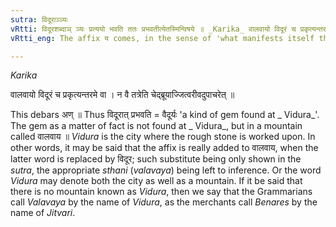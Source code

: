 ```yaml
---
sutra: विदूराञ्ञ्यः
vRtti: विदूरशब्दाञ् ञ्यः प्रत्ययो भवति ततः प्रभवतीत्येतस्मिन्विषये ॥ _Karika_ वालवायो विदूरं च प्रकृत्यन्तरमे वा । न वै तत्रेति चेद्ब्रूयाज्जित्वरीवदुपाचरेत् ॥
vRtti_eng: The affix य comes, in the sense of 'what manifests itself there', after the words '_vidura_'.

---
```

_Karika_

वालवायो विदूरं च प्रकृत्यन्तरमे वा ।
न वै तत्रेति चेद्ब्रूयाज्जित्वरीवदुपाचरेत् ॥

This debars अण् ॥ Thus विदूरात् प्रभवति = वैदूर्यः 'a kind of gem found at _ Vidura_'. The gem as a matter of fact is not found at _ Vidura_, but in a mountain called वालवाय ॥ _Vidura_ is the city where the rough stone is worked upon. In other words, it may be said that the affix is really added to वालवाय, when the latter word is replaced by विदूर; such substitute being only shown in the _sutra_, the appropriate _sthani_ (_valavaya_) being left to inference. Or the word _Vidura_ may denote both the city as well as a mountain. If it be said that there is no mountain known as _Vidura_, then we say that the Grammarians call _Valavaya_ by the name of _Vidura_, as the merchants call _Benares_ by the name of _Jitvari_.